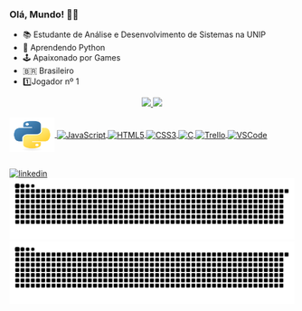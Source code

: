 ### Olá, Mundo! 🖖🏼

- 📚 Estudante de Análise e Desenvolvimento de Sistemas na UNIP
- 🐍 Aprendendo Python
- 🕹️ Apaixonado por Games
- 🇧🇷 Brasileiro 
- 1️⃣Jogador nº 1

<div align="center">
  <a href="https://github.com/Isouz">
  <img height="180em" src="https://github-readme-stats.vercel.app/api?username=Isouz&show_icons=true&theme=chartreuse-dark&include_all_commits=true&count_private=true"/>
  <img height="180em" src="https://github-readme-stats.vercel.app/api/top-langs/?username=Isouz&layout=compact&langs_count=7&theme=chartreuse-dark"/>
</div>
  
</div>
<div style="display: inline_block"><br>
  <img align="center" alt="Python" height="60" width="80" src="https://raw.githubusercontent.com/devicons/devicon/master/icons/python/python-original.svg">
  <img align="center" alt="JavaScript" height="60" width="80" src="https://cdn.jsdelivr.net/gh/devicons/devicon/icons/javascript/javascript-original.svg" />
  <img align="center" alt="HTML5" height="60" width="80" src="https://cdn.jsdelivr.net/gh/devicons/devicon/icons/html5/html5-original.svg" />
  <img align="center" alt="CSS3" height="60" width="80" src="https://cdn.jsdelivr.net/gh/devicons/devicon/icons/css3/css3-original.svg" />
  <img align="center" alt="C" height="60" width="80" src="https://cdn.jsdelivr.net/gh/devicons/devicon/icons/c/c-original.svg" />
  <img align="center" alt="Trello" height="60" width="80" src="https://cdn.jsdelivr.net/gh/devicons/devicon/icons/trello/trello-plain.svg" />   
  <img align="center" alt="VSCode" height="60" width="80" src="https://cdn.jsdelivr.net/gh/devicons/devicon/icons/vscode/vscode-original.svg" />   
  <!--https://cdn.jsdelivr.net/gh/devicons/devicon/icons/sqlite/sqlite-original.svg
      https://cdn.jsdelivr.net/gh/devicons/devicon/icons/github/github-original.svg
      https://cdn.jsdelivr.net/gh/devicons/devicon/icons/linux/linux-original.svg  -->
</div>

##

<div>
   <a href="https://www.linkedin.com/in/igor-souza-89a9a61a0/" target="_blank">
     <img src="https://img.shields.io/badge/LinkedIn-0077B5?style=for-the-badge&logo=linkedin&logoColor=white" alt="linkedin" target="_blank">
  </a>
</div>

<!-- Snake contributions graph https://github.com/Platane/snk -->
<div align="center">
  <img src="https://github.com/Isouz/Isouz/blob/output/github-snake-dark.svg#gh-dark-mode-only" alt="GitHub Stats Overview"/>
  <img src="https://github.com/Isouz/Isouz/blob/output/github-snake.svg#gh-light-mode-only" alt="GitHub Stats Overview"/>
</div>
<br>
   